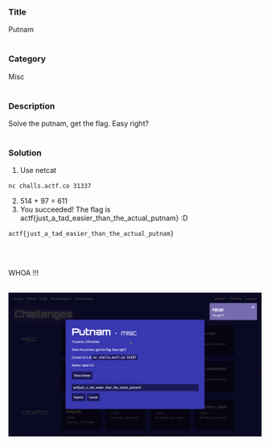 ### Title

Putnam
<br><br>


### Category

Misc
<br><br>


### Description

Solve the putnam, get the flag. Easy right?
<br><br>


### Solution

1. Use netcat
```
nc challs.actf.co 31337
```
2. 514 + 97 = 611
3. You succeeded! The flag is actf{just_a_tad_easier_than_the_actual_putnam} :D

```
actf{just_a_tad_easier_than_the_actual_putnam}
```
<br><br>


WHOA !!!
<br><br>

![flag](flag.png)